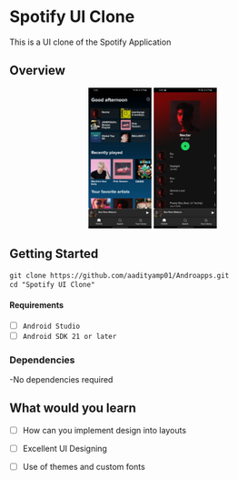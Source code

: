 # Spotify UI Clone
  This is a UI clone of the Spotify Application

## Overview

<div align="center">
  <p float="left">
    <img src="page1.jpg" width="22%" >
    <img src="page2.jpg" width=22%>
 </p>
</div>

Getting Started
---------------

```
git clone https://github.com/aadityamp01/Androapps.git
cd "Spotify UI Clone"
```

#### Requirements
  - [ ] `Android Studio`
  - [ ] `Android SDK 21 or later`
  
### Dependencies 
  -No dependencies required
  
What would you learn
---------------------  
  - [ ] How can you implement design into layouts
  - [ ] Excellent UI Designing
  - [ ] Use of themes and custom fonts
  
